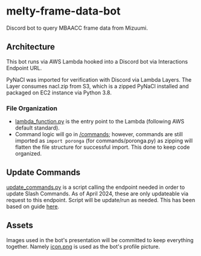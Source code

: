 # melty-frame-data-bot

Discord bot to query MBAACC frame data from Mizuumi.

## Architecture

This bot runs via AWS Lambda hooked into a Discord bot via Interactions Endpoint URL.

PyNaCl was imported for verification with Discord via Lambda Layers. The Layer consumes nacl.zip from S3, which is a zipped PyNaCl installed and packaged on EC2 instance via Python 3.8.

### File Organization

- [lambda_function.py](./src/lambda_function.py) is the entry point to the Lambda (following AWS default standard).
- Command logic will go in [/commands](./src/commands/); however, commands are still imported as `import poronga` (for commands/poronga.py) as zipping will flatten the file structure for successful import. This done to keep code organized.

## Update Commands

[update_commands.py](./command-management/update_commands.py) is a script calling the endpoint needed in order to update Slash Commands. As of April 2024, these are only updateable via request to this endpoint. Script will be update/run as needed. This has been based on guide [here](https://www.youtube.com/watch?v=BmtMr6Nmz9k).

## Assets

Images used in the bot's presentation will be committed to keep everything together. Namely [icon.png](./icon.png) is used as the bot's profile picture.
